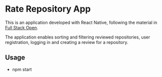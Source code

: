 # Rate Repository App

This is an application developed with React Native, following the material in [Full Stack Open](https://fullstackopen.com/en/part10/introduction_to_react_native).

The application enables sorting and filtering reviewed repositories, user registration, logging in and creating a review for a repository.

## Usage

- npm start